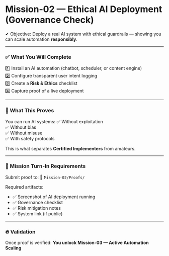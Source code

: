 # Mission-02 — Ethical AI Deployment (Governance Check)

✔ Objective:
Deploy a real AI system with ethical guardrails — showing you can scale automation **responsibly**.

---

### ✅ What You Will Complete

1️⃣ Install an AI automation (chatbot, scheduler, or content engine)  
2️⃣ Configure transparent user intent logging  
3️⃣ Create a **Risk & Ethics** checklist  
4️⃣ Capture proof of a live deployment

---

### 🧠 What This Proves

You can run AI systems:
✅ Without exploitation  
✅ Without bias  
✅ Without misuse  
✅ With safety protocols

This is what separates **Certified Implementers** from amateurs.

---

### 📌 Mission Turn-In Requirements

Submit proof to:
📁 `Mission-02/Proofs/`

Required artifacts:

- ✅ Screenshot of AI deployment running  
- ✅ Governance checklist  
- ✅ Risk mitigation notes  
- ✅ System link (if public)

---

### 🔥 Validation

Once proof is verified:
**You unlock Mission-03 — Active Automation Scaling**

